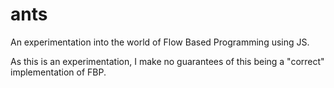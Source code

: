 ants
====

An experimentation into the world of Flow Based Programming using JS.

As this is an experimentation, I make no guarantees of this being a "correct" implementation of FBP.